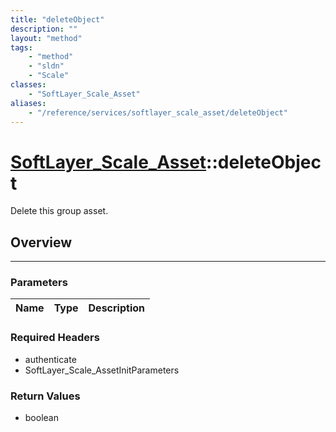 ```yaml
---
title: "deleteObject"
description: ""
layout: "method"
tags:
    - "method"
    - "sldn"
    - "Scale"
classes:
    - "SoftLayer_Scale_Asset"
aliases:
    - "/reference/services/softlayer_scale_asset/deleteObject"
---
```

# [SoftLayer_Scale_Asset](/reference/services/SoftLayer_Scale_Asset)::deleteObject


Delete this group asset.


## Overview 


-----

### Parameters 
|Name | Type | Description |
| --- | --- | --- |


### Required Headers
* authenticate
* SoftLayer_Scale_AssetInitParameters


### Return Values
* boolean




